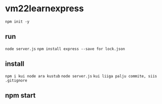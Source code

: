 # vm22learnexpress

`npm init -y`

## run

`node server.js`
`npm install express --save for lock.json`

## install

`npm i kui node ara kustub`
`node server.js`
`kui liiga palju commite, siis .gitignore`

## npm start